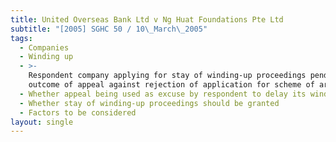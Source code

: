 ```yaml
---
title: United Overseas Bank Ltd v Ng Huat Foundations Pte Ltd
subtitle: "[2005] SGHC 50 / 10\_March\_2005"
tags:
  - Companies
  - Winding up
  - >-
    Respondent company applying for stay of winding-up proceedings pending
    outcome of appeal against rejection of application for scheme of arrangement
  - Whether appeal being used as excuse by respondent to delay its winding up
  - Whether stay of winding-up proceedings should be granted
  - Factors to be considered
layout: single
---
```


